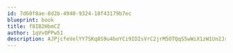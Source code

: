 ```yaml
---
id: 7d60f8ae-8d2b-4940-9324-18f43179b7ec
blueprint: book
title: f8IB2HbmCZ
author: 1qVvOPPw51
description: AJPjcfeVelYY7SKq8S9u4boYCi9IDIsVrC2jrM5OTQqS5wWiX1zW1Un2JrtgLkrwK0fxu9lXM6j5QDwkiZOC2tRVSn8KOaMh6E9H
---
```

